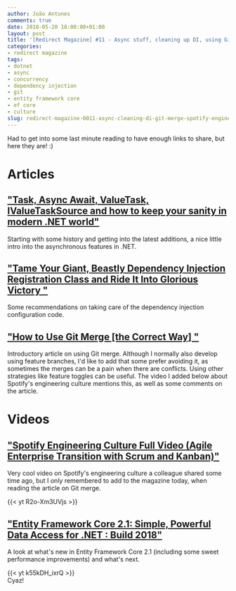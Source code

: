 ```yaml
---
author: João Antunes
comments: true
date: 2018-05-20 18:00:00+01:00
layout: post
title: '[Redirect Magazine] #11 - Async stuff, cleaning up DI, using Git merge, Spotify engineering culture and new shiny things in EF Core'
categories:
- redirect magazine
tags:
- dotnet
- async
- concurrency
- dependency injection
- git
- entity framework core
- ef core
- culture
slug: redirect-magazine-0011-async-cleaning-di-git-merge-spotify-engineering-culture-ef-core
---
```


Had to get into some last minute reading to have enough links to share, but here they are! :)

# Articles
## ["Task, Async Await, ValueTask, IValueTaskSource and how to keep your sanity in modern .NET world"](https://blog.scooletz.com/2018/05/14/task-async-await-valuetask-ivaluetasksource-and-how-to-keep-your-sanity-in-modern-net-world/)
Starting with some history and getting into the latest additions, a nice little intro into the asynchronous features in .NET.
<br/>
## ["Tame Your Giant, Beastly Dependency Injection Registration Class and Ride It Into Glorious Victory "](https://dev.to/scotthannen/tame-your-giant-beastly-dependency-injection-registration-class-and-ride-it-into-glorious-victory-am)
Some recommendations on taking care of the dependency injection configuration code.
<br/>
## ["How to Use Git Merge [the Correct Way] "](https://dev.to/neshaz/how-to-use-git-merge-the-correctway-25pd)
Introductory article on using Git merge. Although I normally also develop using feature branches, I'd like to add that some prefer avoiding it, as sometimes the merges can be a pain when there are conflicts. Using other strategies like feature toggles can be useful. The video I added below about Spotify's engineering culture mentions this, as well as some comments on the article.
<br/>
# Videos
## ["Spotify Engineering Culture Full Video (Agile Enterprise Transition with Scrum and Kanban)"](https://www.youtube.com/watch?v=R2o-Xm3UVjs)
Very cool video on Spotify's engineering culture a colleague shared some time ago, but I only remembered to add to the magazine today, when reading the article on Git merge.

{{< yt R2o-Xm3UVjs >}}
<br/>
## ["Entity Framework Core 2.1: Simple, Powerful Data Access for .NET : Build 2018"](https://youtu.be/k55kDH_ixrQ)
A look at what's new in Entity Framework Core 2.1 (including some sweet performance improvements) and what's next.

{{< yt k55kDH_ixrQ >}}
<br/>
Cyaz!